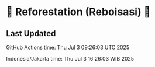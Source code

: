 
# 🌳 Reforestation (Reboisasi) 🌲

## Last Updated

GitHub Actions time: Thu Jul  3 09:26:03 UTC 2025

Indonesia/Jakarta time: Thu Jul  3 16:26:03 WIB 2025

